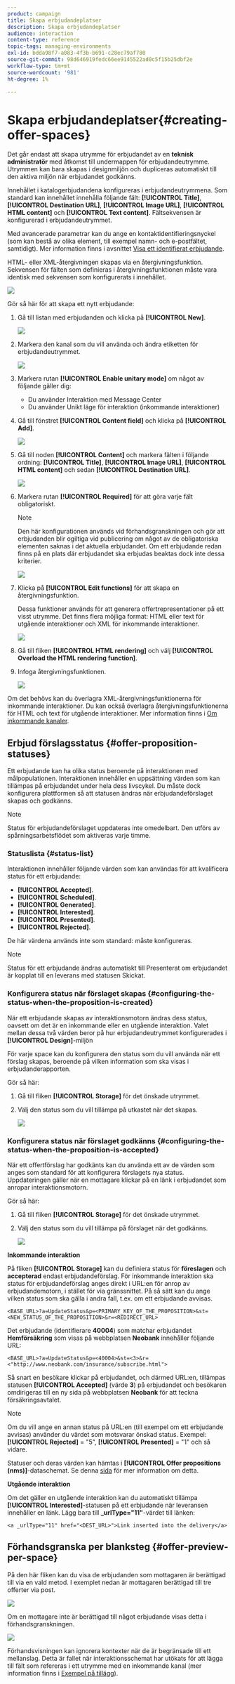 ```yaml
---
product: campaign
title: Skapa erbjudandeplatser
description: Skapa erbjudandeplatser
audience: interaction
content-type: reference
topic-tags: managing-environments
exl-id: bdda98f7-a083-4f3b-b691-c28ec79af780
source-git-commit: 98d646919fedc66ee9145522ad0c5f15b25dbf2e
workflow-type: tm+mt
source-wordcount: '981'
ht-degree: 1%

---
```


# Skapa erbjudandeplatser{#creating-offer-spaces}

Det går endast att skapa utrymme för erbjudandet av en **teknisk administratör** med åtkomst till undermappen för erbjudandeutrymme. Utrymmen kan bara skapas i designmiljön och dupliceras automatiskt till den aktiva miljön när erbjudandet godkänns.

Innehållet i katalogerbjudandena konfigureras i erbjudandeutrymmena. Som standard kan innehållet innehålla följande fält: **[!UICONTROL Title]**, **[!UICONTROL Destination URL]**, **[!UICONTROL Image URL]**, **[!UICONTROL HTML content]** och **[!UICONTROL Text content]**. Fältsekvensen är konfigurerad i erbjudandeutrymmet.

Med avancerade parametrar kan du ange en kontaktidentifieringsnyckel (som kan bestå av olika element, till exempel namn- och e-postfältet, samtidigt). Mer information finns i avsnittet [Visa ett identifierat erbjudande](../../interaction/using/integration-via-javascript--client-side-.md#presenting-an-identified-offer).

HTML- eller XML-återgivningen skapas via en återgivningsfunktion. Sekvensen för fälten som definieras i återgivningsfunktionen måste vara identisk med sekvensen som konfigurerats i innehållet.

![](assets/offer_space_create_009.png)

Gör så här för att skapa ett nytt erbjudande:

1. Gå till listan med erbjudanden och klicka på **[!UICONTROL New]**.

   ![](assets/offer_space_create_001.png)

1. Markera den kanal som du vill använda och ändra etiketten för erbjudandeutrymmet.

   ![](assets/offer_space_create_002.png)

1. Markera rutan **[!UICONTROL Enable unitary mode]** om något av följande gäller dig:

   * Du använder Interaktion med Message Center
   * Du använder Unikt läge för interaktion (inkommande interaktioner)

1. Gå till fönstret **[!UICONTROL Content field]** och klicka på **[!UICONTROL Add]**.

   ![](assets/offer_space_create_003.png)

1. Gå till noden **[!UICONTROL Content]** och markera fälten i följande ordning: **[!UICONTROL Title]**, **[!UICONTROL Image URL]**, **[!UICONTROL HTML content]** och sedan **[!UICONTROL Destination URL]**.

   ![](assets/offer_space_create_004.png)

1. Markera rutan **[!UICONTROL Required]** för att göra varje fält obligatoriskt.

   >[!NOTE]
   >
   >Den här konfigurationen används vid förhandsgranskningen och gör att erbjudanden blir ogiltiga vid publicering om något av de obligatoriska elementen saknas i det aktuella erbjudandet. Om ett erbjudande redan finns på en plats där erbjudandet ska erbjudas beaktas dock inte dessa kriterier.

   ![](assets/offer_space_create_005.png)

1. Klicka på **[!UICONTROL Edit functions]** för att skapa en återgivningsfunktion.

   Dessa funktioner används för att generera offertrepresentationer på ett visst utrymme. Det finns flera möjliga format: HTML eller text för utgående interaktioner och XML för inkommande interaktioner.

   ![](assets/offer_space_create_006.png)

1. Gå till fliken **[!UICONTROL HTML rendering]** och välj **[!UICONTROL Overload the HTML rendering function]**.
1. Infoga återgivningsfunktionen.

   ![](assets/offer_space_create_007.png)

Om det behövs kan du överlagra XML-återgivningsfunktionerna för inkommande interaktioner. Du kan också överlagra återgivningsfunktionerna för HTML och text för utgående interaktioner. Mer information finns i [Om inkommande kanaler](../../interaction/using/about-inbound-channels.md).

## Erbjud förslagsstatus {#offer-proposition-statuses}

Ett erbjudande kan ha olika status beroende på interaktionen med målpopulationen. Interaktionen innehåller en uppsättning värden som kan tillämpas på erbjudandet under hela dess livscykel. Du måste dock konfigurera plattformen så att statusen ändras när erbjudandeförslaget skapas och godkänns.

>[!NOTE]
>
>Status för erbjudandeförslaget uppdateras inte omedelbart. Den utförs av spårningsarbetsflödet som aktiveras varje timme.

### Statuslista {#status-list}

Interaktionen innehåller följande värden som kan användas för att kvalificera status för ett erbjudande:

* **[!UICONTROL Accepted]**.
* **[!UICONTROL Scheduled]**.
* **[!UICONTROL Generated]**.
* **[!UICONTROL Interested]**.
* **[!UICONTROL Presented]**.
* **[!UICONTROL Rejected]**.

De här värdena används inte som standard: måste konfigureras.

>[!NOTE]
>
>Status för ett erbjudande ändras automatiskt till Presenterat om erbjudandet är kopplat till en leverans med statusen Skickat.

### Konfigurera status när förslaget skapas {#configuring-the-status-when-the-proposition-is-created}

När ett erbjudande skapas av interaktionsmotorn ändras dess status, oavsett om det är en inkommande eller en utgående interaktion. Valet mellan dessa två värden beror på hur erbjudandeutrymmet konfigurerades i **[!UICONTROL Design]**-miljön

För varje space kan du konfigurera den status som du vill använda när ett förslag skapas, beroende på vilken information som ska visas i erbjudanderapporten.

Gör så här:

1. Gå till fliken **[!UICONTROL Storage]** för det önskade utrymmet.
1. Välj den status som du vill tillämpa på utkastet när det skapas.

   ![](assets/offer_update_status_001.png)

### Konfigurera status när förslaget godkänns {#configuring-the-status-when-the-proposition-is-accepted}

När ett offertförslag har godkänts kan du använda ett av de värden som anges som standard för att konfigurera förslagets nya status. Uppdateringen gäller när en mottagare klickar på en länk i erbjudandet som anropar interaktionsmotorn.

Gör så här:

1. Gå till fliken **[!UICONTROL Storage]** för det önskade utrymmet.
1. Välj den status som du vill tillämpa på förslaget när det godkänns.

   ![](assets/offer_update_status_002.png)

**Inkommande interaktion**

På fliken **[!UICONTROL Storage]** kan du definiera status för **föreslagen** och **accepterad** endast erbjudandeförslag. För inkommande interaktion ska status för erbjudandeförslag anges direkt i URL:en för anrop av erbjudandemotorn, i stället för via gränssnittet. På så sätt kan du ange vilken status som ska gälla i andra fall, t.ex. om ett erbjudande avvisas.

```
<BASE_URL>?a=UpdateStatus&p=<PRIMARY_KEY_OF_THE_PROPOSITION>&st=<NEW_STATUS_OF_THE_PROPOSITION>&r=<REDIRECT_URL>
```

Det erbjudande (identifierare **40004**) som matchar erbjudandet **Hemförsäkring** som visas på webbplatsen **Neobank** innehåller följande URL:

```
<BASE_URL>?a=UpdateStatus&p=<40004>&st=<3>&r=<"http://www.neobank.com/insurance/subscribe.html">
```

Så snart en besökare klickar på erbjudandet, och därmed URL:en, tillämpas statusen **[!UICONTROL Accepted]** (värde **3**) på erbjudandet och besökaren omdirigeras till en ny sida på webbplatsen **Neobank** för att teckna försäkringsavtalet.

>[!NOTE]
>
>Om du vill ange en annan status på URL:en (till exempel om ett erbjudande avvisas) använder du värdet som motsvarar önskad status. Exempel: **[!UICONTROL Rejected]** = &quot;5&quot;, **[!UICONTROL Presented]** = &quot;1&quot; och så vidare.
>
>Statuser och deras värden kan hämtas i **[!UICONTROL Offer propositions (nms)]**-dataschemat. Se denna [sida](../../configuration/using/data-schemas.md) för mer information om detta.

**Utgående interaktion**

Om det gäller en utgående interaktion kan du automatiskt tillämpa **[!UICONTROL Interested]**-statusen på ett erbjudande när leveransen innehåller en länk. Lägg bara till **_urlType=&quot;11&quot;**-värdet till länken:

```
<a _urlType="11" href="<DEST_URL>">Link inserted into the delivery</a>
```

## Förhandsgranska per blanksteg {#offer-preview-per-space}

På den här fliken kan du visa de erbjudanden som mottagaren är berättigad till via en vald metod. I exemplet nedan är mottagaren berättigad till tre offerter via post.

![](assets/offer_space_overview_002.png)

Om en mottagare inte är berättigad till något erbjudande visas detta i förhandsgranskningen.

![](assets/offer_space_overview_001.png)

Förhandsvisningen kan ignorera kontexter när de är begränsade till ett mellanslag. Detta är fallet när interaktionsschemat har utökats för att lägga till fält som refereras i ett utrymme med en inkommande kanal (mer information finns i [Exempel på tillägg](../../interaction/using/extension-example.md)).
